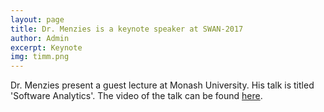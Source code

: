 ```yaml
---
layout: page
title: Dr. Menzies is a keynote speaker at SWAN-2017
author: Admin
excerpt: Keynote
img: timm.png
---
```

Dr. Menzies present a guest lecture at Monash University. His talk is titled 'Software Analytics'. The video of the talk can be found [here](https://www.youtube.com/watch?v=d0zX4JkmE3E).
